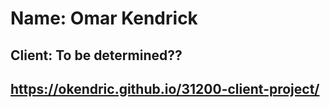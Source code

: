 # Name: Omar Kendrick
## Client: To be determined??
## https://okendric.github.io/31200-client-project/
